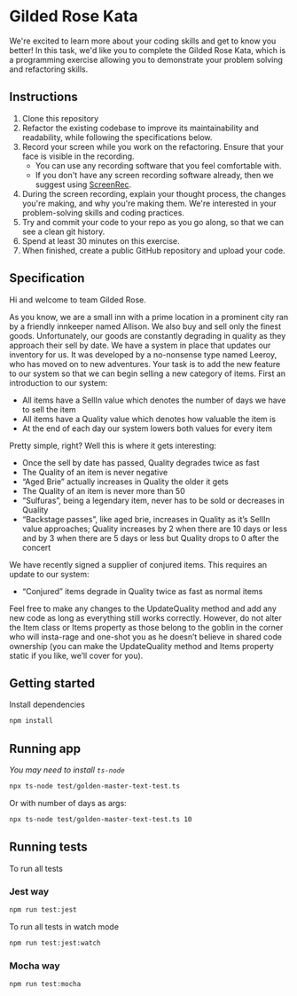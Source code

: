 # Gilded Rose Kata

We're excited to learn more about your coding skills and get to know you better! In this task, we'd like you to complete the Gilded Rose Kata, which is a programming exercise allowing you to demonstrate your problem solving and refactoring skills.

## Instructions

1. Clone this repository
2. Refactor the existing codebase to improve its maintainability and readability, while following the specifications below.
3. Record your screen while you work on the refactoring. Ensure that your face is visible in the recording.
    - You can use any recording software that you feel comfortable with. 
    - If you don't have any screen recording software already, then we suggest using [ScreenRec](https://screenrec.com/).
4. During the screen recording, explain your thought process, the changes you're making, and why you're making them. We're interested in your problem-solving skills and coding practices.
5. Try and commit your code to your repo as you go along, so that we can see a clean git history.
6. Spend at least 30 minutes on this exercise.
7. When finished, create a public GitHub repository and upload your code.

## Specification
Hi and welcome to team Gilded Rose. 

As you know, we are a small inn with a prime location in a prominent city ran by a friendly innkeeper named Allison. We also buy and sell only the finest goods. Unfortunately, our goods are constantly degrading in quality as they approach their sell by date. We have a system in place that updates our inventory for us. It was developed by a no-nonsense type named Leeroy, who has moved on to new adventures. Your task is to add the new feature to our system so that we can begin selling a new category of items. First an introduction to our system:

- All items have a SellIn value which denotes the number of days we have to sell the item
- All items have a Quality value which denotes how valuable the item is
- At the end of each day our system lowers both values for every item

Pretty simple, right? Well this is where it gets interesting:

- Once the sell by date has passed, Quality degrades twice as fast
- The Quality of an item is never negative
- “Aged Brie” actually increases in Quality the older it gets
- The Quality of an item is never more than 50
- “Sulfuras”, being a legendary item, never has to be sold or decreases in Quality
- “Backstage passes”, like aged brie, increases in Quality as it’s SellIn value approaches; Quality increases by 2 when there are 10 days or less and by 3 when there are 5 days or less but Quality drops to 0 after the concert

We have recently signed a supplier of conjured items. This requires an update to our system:

- “Conjured” items degrade in Quality twice as fast as normal items

Feel free to make any changes to the UpdateQuality method and add any new code as long as everything still works correctly. However, do not alter the Item class or Items property as those belong to the goblin in the corner who will insta-rage and one-shot you as he doesn’t believe in shared code ownership (you can make the UpdateQuality method and Items property static if you like, we’ll cover for you).

## Getting started

Install dependencies

```sh
npm install
```

## Running app
_You may need to install `ts-node`_

```sh
npx ts-node test/golden-master-text-test.ts
```

Or with number of days as args:
```sh
npx ts-node test/golden-master-text-test.ts 10
```

## Running tests

To run all tests

### Jest way

```sh
npm run test:jest
```

To run all tests in watch mode

```sh
npm run test:jest:watch
```

### Mocha way

```sh
npm run test:mocha
```
